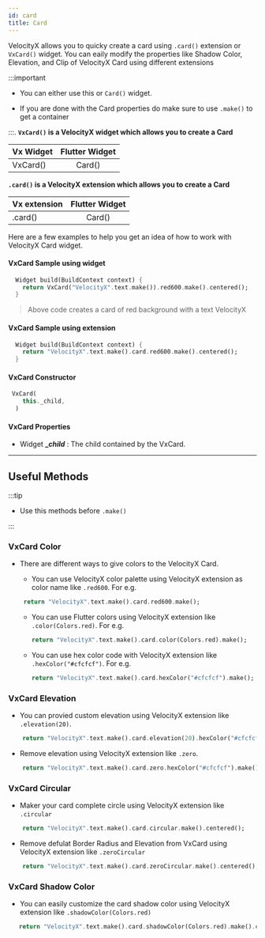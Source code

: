 ```yaml
---
id: card
title: Card
---
```

VelocityX allows you to quicky create a card using ```.card()``` extension or ```VxCard()``` widget. You can eaily modify the properties like Shadow Color, Elevation, and Clip of VelocityX Card using different extensions

:::important

- You can either use this or ```Card()``` widget.

- If you are done with the Card properties do make sure to use ```.make()``` to get a container

:::.
**```VxCard()``` is a VelocityX widget which allows you to create a Card**

| Vx Widget       | Flutter Widget |
| --------------- | :------------: |
| VxCard()         |    Card()     |

**```.card()``` is a VelocityX extension which allows you to create a Card**

| Vx extension       | Flutter Widget |
| ---------------    | :------------: |
| .card()            |    Card()      |

Here are a few examples to help you get an idea of how to work with VelocityX Card widget.

#### VxCard Sample using widget

```dart
  Widget build(BuildContext context) {
    return VxCard("VelocityX".text.make()).red600.make().centered();
  }

```

> Above code creates a card of red background with a text VelocityX

#### VxCard Sample using extension

```dart
  Widget build(BuildContext context) {
    return "VelocityX".text.make().card.red600.make().centered();
  }

```

#### VxCard Constructor

```dart
 VxCard(
    this._child,
  )
```

#### VxCard Properties

- Widget **__child_** : The child contained by the VxCard.

---

## Useful Methods

:::tip

- Use this methods before `.make()`

:::

### VxCard Color

- There are different ways to give colors to the VelocityX Card.

  - You can use VelocityX color palette using VelocityX extension as color name like
  ```.red600```. For e.g.

   ```dart
    return "VelocityX".text.make().card.red600.make();
    ```

  - You can use Flutter colors  using VelocityX extension like ```.color(Colors.red)```.  For e.g.

    ```dart
    return "VelocityX".text.make().card.color(Colors.red).make();
    ```

  - You can use hex color code with VelocityX extension like ```.hexColor("#cfcfcf")```.  For e.g.

    ```dart
    return "VelocityX".text.make().card.hexColor("#cfcfcf").make();
    ```

### VxCard Elevation

- You can provied custom elevation using VelocityX extension like ```.elevation(20)```.

```dart
    return "VelocityX".text.make().card.elevation(20).hexColor("#cfcfcf").make();
```

- Remove elevation using VelocityX extension like ```.zero```.

```dart
    return "VelocityX".text.make().card.zero.hexColor("#cfcfcf").make();
```

### VxCard Circular

- Maker your card complete circle using VelocityX extension like ```.circular```

```dart
    return "VelocityX".text.make().card.circular.make().centered();
```

- Remove defulat Border Radius and Elevation from VxCard using VelocityX extension like ```.zeroCircular```

```dart
    return "VelocityX".text.make().card.zeroCircular.make().centered();
```

### VxCard Shadow Color

- You can easily customize the card shadow color using VelocityX extension like ```.shadowColor(Colors.red)```

```dart
   return "VelocityX".text.make().card.shadowColor(Colors.red).make().centered();
```
